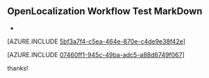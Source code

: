 ## OpenLocalization Workflow Test MarkDown
* 

[AZURE.INCLUDE [5bf3a7f4-c5ea-464e-870e-c4de9e38f42e](calleeMd1.md)]



[AZURE.INCLUDE [07460ff1-945c-49ba-adc5-a88d6749f067](calleeMd2.md)]

 
thanks!
